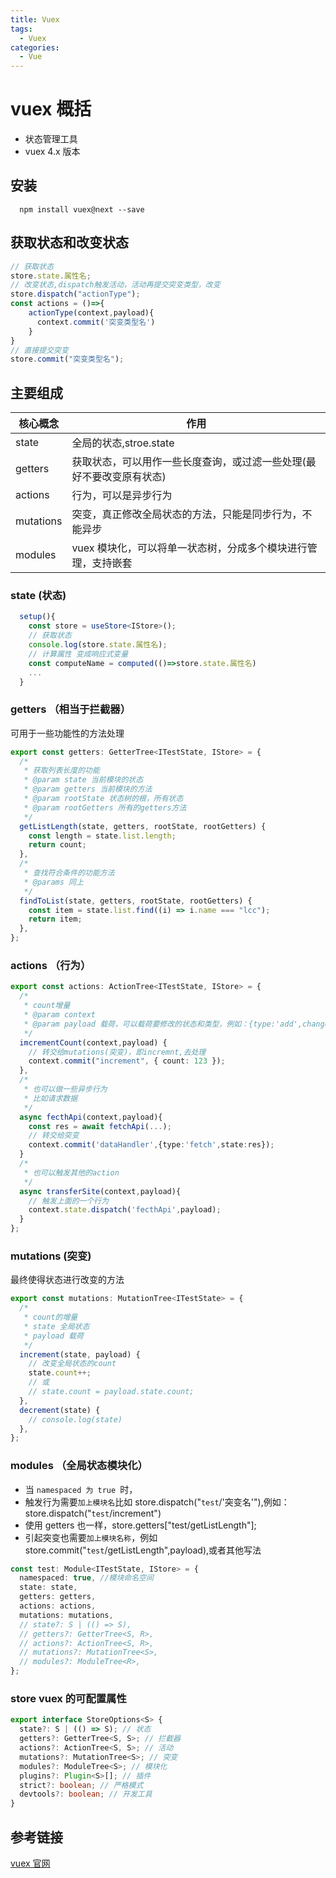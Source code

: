 ```yaml
---
title: Vuex
tags:
  - Vuex
categories:
  - Vue
---
```


# vuex 概括

- 状态管理工具
- vuex 4.x 版本

## 安装

```CLI
  npm install vuex@next --save
```

## 获取状态和改变状态

```ts
// 获取状态
store.state.属性名;
// 改变状态,dispatch触发活动，活动再提交突变类型，改变
store.dispatch("actionType");
const actions = ()=>{
    actionType(context,payload){
      context.commit('突变类型名')
    }
}
// 直接提交突变
store.commit("突变类型名");
```

## 主要组成

| 核心概念  | 作用                                                                 |
| --------- | -------------------------------------------------------------------- |
| state     | 全局的状态,stroe.state                                               |
| getters   | 获取状态，可以用作一些长度查询，或过滤一些处理(最好不要改变原有状态) |
| actions   | 行为，可以是异步行为                                                 |
| mutations | 突变，真正修改全局状态的方法，只能是同步行为，不能异步               |
| modules   | vuex 模块化，可以将单一状态树，分成多个模块进行管理，支持嵌套        |

### state (状态)

```ts
  setup(){
    const store = useStore<IStore>();
    // 获取状态
    console.log(store.state.属性名);
    // 计算属性 变成响应式变量
    const computeName = computed(()=>store.state.属性名)
    ...
  }
```

### getters （相当于拦截器）

可用于一些功能性的方法处理

```ts
export const getters: GetterTree<ITestState, IStore> = {
  /*
   * 获取列表长度的功能
   * @param state 当前模块的状态
   * @param getters 当前模块的方法
   * @param rootState 状态树的根，所有状态
   * @param rootGetters 所有的getters方法
   */
  getListLength(state, getters, rootState, rootGetters) {
    const length = state.list.length;
    return count;
  },
  /*
   * 查找符合条件的功能方法
   * @params 同上
   */
  findToList(state, getters, rootState, rootGetters) {
    const item = state.list.find((i) => i.name === "lcc");
    return item;
  },
};
```

### actions （行为）

```ts
export const actions: ActionTree<ITestState, IStore> = {
  /*
   * count增量
   * @param context
   * @param payload 载荷，可以载荷要修改的状态和类型，例如：{type:'add',changeState:{...}}
   */
  imcrementCount(context,payload) {
    // 转交给mutations(突变)，即incremnt,去处理
    context.commit("increment", { count: 123 });
  },
  /*
   * 也可以做一些异步行为
   * 比如请求数据
   */
  async fecthApi(context,payload){
    const res = await fetchApi(...);
    // 转交给突变
    context.commit('dataHandler',{type:'fetch',state:res});
  }
  /*
   * 也可以触发其他的action
   */
  async transferSite(context,payload){
    // 触发上面的一个行为
    context.state.dispatch('fecthApi',payload);
  }
};
```

### mutations (突变)

最终使得状态进行改变的方法

```ts
export const mutations: MutationTree<ITestState> = {
  /*
   * count的增量
   * state 全局状态
   * payload 载荷
   */
  increment(state, payload) {
    // 改变全局状态的count
    state.count++;
    // 或
    // state.count = payload.state.count;
  },
  decrement(state) {
    // console.log(state)
  },
};
```

### modules （全局状态模块化）

- 当 `namespaced 为 true `时，
- 触发行为需要`加上模块名`比如 store.dispatch("`test`/'突变名'"),例如：store.dispatch("`test`/increment")
- 使用 getters 也一样，store.getters["test/getListLength"];
- 引起突变也需要`加上模块名称`，例如 store.commit("`test`/getListLength",payload),或者其他写法

```ts
const test: Module<ITestState, IStore> = {
  namespaced: true, //模块命名空间
  state: state,
  getters: getters,
  actions: actions,
  mutations: mutations,
  // state?: S | (() => S),
  // getters?: GetterTree<S, R>,
  // actions?: ActionTree<S, R>,
  // mutations?: MutationTree<S>,
  // modules?: ModuleTree<R>,
};
```

### store vuex 的可配置属性

```ts
export interface StoreOptions<S> {
  state?: S | (() => S); // 状态
  getters?: GetterTree<S, S>; // 拦截器
  actions?: ActionTree<S, S>; // 活动
  mutations?: MutationTree<S>; // 突变
  modules?: ModuleTree<S>; // 模块化
  plugins?: Plugin<S>[]; // 插件
  strict?: boolean; // 严格模式
  devtools?: boolean; // 开发工具
}
```

## 参考链接

[vuex 官网](https://vuex.vuejs.org/)

